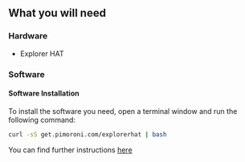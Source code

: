 ## What you will need

### Hardware

* Explorer HAT

### Software

#### Software Installation

To install the software you need, open a terminal window and run the following command:

```bash
curl -sS get.pimoroni.com/explorerhat | bash
```

You can find further instructions [here](https://github.com/pimoroni/explorer-hat)